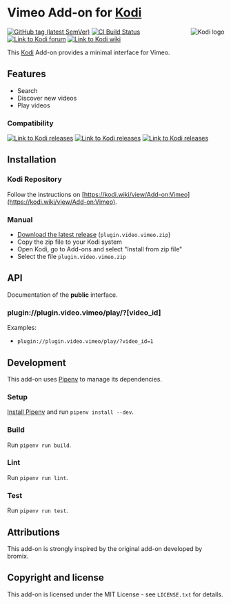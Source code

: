 # Vimeo Add-on for [Kodi](https://github.com/xbmc/xbmc)

<img align="right" src="https://github.com/xbmc/xbmc/raw/master/addons/webinterface.default/icon-128.png" alt="Kodi logo">

[![GitHub tag (latest SemVer)](https://img.shields.io/github/tag/jaylinski/kodi-addon-vimeo.svg)](https://github.com/jaylinski/kodi-addon-vimeo/releases)
[![CI Build Status](https://github.com/jaylinski/kodi-addon-vimeo/actions/workflows/ci.yml/badge.svg)](https://github.com/jaylinski/kodi-addon-vimeo/actions)
[![Link to Kodi forum](https://img.shields.io/badge/Kodi-Forum-informational.svg)](https://forum.kodi.tv/showthread.php?tid=220437)
[![Link to Kodi wiki](https://img.shields.io/badge/Kodi-Wiki-informational.svg)](https://kodi.wiki/view/Add-on:Vimeo)

This [Kodi](https://github.com/xbmc/xbmc) Add-on provides a minimal interface for Vimeo.

## Features

* Search
* Discover new videos
* Play videos

### Compatibility

[![Link to Kodi releases](https://img.shields.io/badge/Kodi-v19%20%22Matrix%22-green.svg)](https://kodi.wiki/view/Releases)
[![Link to Kodi releases](https://img.shields.io/badge/Kodi-v20%20%22Nexus%22-green.svg)](https://kodi.wiki/view/Releases)
[![Link to Kodi releases](https://img.shields.io/badge/Kodi-v21%20%22Omega%22-green.svg)](https://kodi.wiki/view/Releases)

## Installation

### Kodi Repository

Follow the instructions on [https://kodi.wiki/view/Add-on:Vimeo](https://kodi.wiki/view/Add-on:Vimeo).

### Manual

* [Download the latest release](https://github.com/jaylinski/kodi-addon-vimeo/releases) (`plugin.video.vimeo.zip`)
* Copy the zip file to your Kodi system
* Open Kodi, go to Add-ons and select "Install from zip file"
* Select the file `plugin.video.vimeo.zip`

## API

Documentation of the **public** interface.

### plugin://plugin.video.vimeo/play/?[video_id]

Examples:

* `plugin://plugin.video.vimeo/play/?video_id=1`

## Development

This add-on uses [Pipenv](https://pypi.org/project/pipenv/) to manage its dependencies.

### Setup

[Install Pipenv](https://pipenv.readthedocs.io/en/latest/install/#installing-pipenv) and run `pipenv install --dev`.

### Build

Run `pipenv run build`.

### Lint

Run `pipenv run lint`.

### Test

Run `pipenv run test`.

## Attributions

This add-on is strongly inspired by the original add-on developed by bromix.

## Copyright and license

This add-on is licensed under the MIT License - see `LICENSE.txt` for details.

